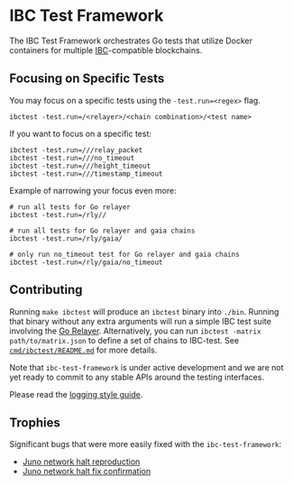 # IBC Test Framework

The IBC Test Framework orchestrates Go tests that utilize Docker containers for multiple
[IBC](https://docs.cosmos.network/master/ibc/overview.html)-compatible blockchains.

## Focusing on Specific Tests

You may focus on a specific tests using the `-test.run=<regex>` flag.

```shell
ibctest -test.run=/<relayer>/<chain combination>/<test name>
```

If you want to focus on a specific test:

```shell
ibctest -test.run=///relay_packet
ibctest -test.run=///no_timeout
ibctest -test.run=///height_timeout
ibctest -test.run=///timestamp_timeout
```

Example of narrowing your focus even more:

```shell
# run all tests for Go relayer
ibctest -test.run=/rly//

# run all tests for Go relayer and gaia chains
ibctest -test.run=/rly/gaia/

# only run no_timeout test for Go relayer and gaia chains
ibctest -test.run=/rly/gaia/no_timeout
```

## Contributing

Running `make ibctest` will produce an `ibctest` binary into `./bin`.
Running that binary without any extra arguments will run a simple IBC test suite involving
the [Go Relayer](https://github.com/cosmos/relayer).
Alternatively, you can run `ibctest -matrix path/to/matrix.json` to define a set of chains to IBC-test.
See [`cmd/ibctest/README.md`](cmd/ibctest/README.md) for more details.

Note that `ibc-test-framework` is under active development
and we are not yet ready to commit to any stable APIs around the testing interfaces.

Please read the [logging style guide](./docs/logging.md).

## Trophies

Significant bugs that were more easily fixed with the `ibc-test-framework`:

- [Juno network halt reproduction](https://github.com/strangelove-ventures/ibc-test-framework/pull/7)
- [Juno network halt fix confirmation](https://github.com/strangelove-ventures/ibc-test-framework/pull/8)